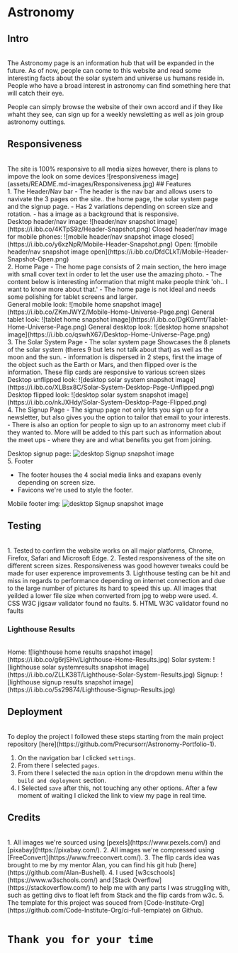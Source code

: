 # Astronomy
## Intro
<br>
The Astronomy page is an information hub that will be expanded in the future. As of now, people can come to this website and read some interesting facts about the solar system and universe us humans reside in. People who have a broad interest in astronomy can find something here that will catch their eye.

People can simply browse the website of their own accord and if they like whaht they see, can sign up for a weekly newsletting as well as join group astronomy outtings.
## Responsiveness
<br>
The site is 100% responsive to all media sizes however, there is plans to impove the look on some devices
![responsiveness image](assets/README.md-images/Responsiveness.jpg)
## Features
<br>
1. The Header/Nav bar
   - The header is the nav bar and allows users to navivate the 3 pages on the site.. the home page, the solar system page and the signup page.
   - Has 2 variations depending on screen size and rotation.
   - has a image as a background that is responsive.
<br>
Desktop header/nav image:
![header/nav snapshot image](https://i.ibb.co/4KTpS9z/Header-Snapshot.png)
Closed header/nav image for mobile phones:
![mobile header/nav snapshot image closed](https://i.ibb.co/y6xzNpR/Mobile-Header-Snapshot.png)
Open:
![mobile header/nav snapshot image open](https://i.ibb.co/DfdCLkT/Mobile-Header-Snapshot-Open.png)
<br>
2. Home Page
   - The home page consists of 2 main section, the hero image with small cover text in order to let the user use the amazing photo. 
   - The content below is interesting information that might make people think 'oh.. I want to know more about that.'
   - The home page is not ideal and needs some polishing for tablet screens and larger.
   <br>
General mobile look:
![mobile home snapshot image](https://i.ibb.co/ZKmJWYZ/Mobile-Home-Universe-Page.png)
General tablet look:
![tablet home snapshot image](https://i.ibb.co/DgKGnmt/Tablet-Home-Universe-Page.png)
General desktop look:
![desktop home snapshot image](https://i.ibb.co/qswhX67/Desktop-Home-Universe-Page.png)
<br>
3. The Solar System Page
   -  The solar system page Showcases the 8 planets of the solar system (theres 9 but lets not talk about that) as well as the moon and the sun. 
   -  information is dispersed in 2 steps, first the image of the object such as the Earth or Mars, and then flipped over is the information. These flip cards are responsive to various screen sizes
<br>
Desktop unflipped look:
![desktop solar system snapshot image](https://i.ibb.co/XLBsx8C/Solar-System-Desktop-Page-Unflipped.png)
Desktop flipped look:
![desktop solar system snapshot image](https://i.ibb.co/nkJXHdy/Solar-System-Desktop-Page-Flipped.png)
<br>
4. The Signup Page
   - The signup page not only lets you sign up for a newsletter, but also gives you the option to tailor that email to your interests.
   - There is also an option for people to sign up to an astronomy meet club if they wanted to. More will be added to this part such as information about the meet ups - where they are and what benefits you get from joining.

Desktop signup page:
![desktop Signup snapshot image](https://i.ibb.co/RN6NBp0/Desktop-Signup-Page.png)
<br>
5. Footer 
   - The footer houses the 4 social media links and exapans evenly depending on screen size.
   - Favicons we're used to style the footer.

Mobile footer img:
![desktop Signup snapshot image](https://i.ibb.co/DMrptwN/Mobile-Footer-img.png)

## Testing
<br>
1. Tested to confirm the website works on all major platforms, Chrome, Firefox, Safari and Microsoft Edge.
2. Tested responsiveness of the site on different screen sizes. Responsiveness was good however tweaks could be made for user experence improvements
3. Lighthouse testing can be hit and miss in regards to performance depending on internet connection and due to the large number of pictures its hard to speed this up. All images that yeilded a lower file size when converted from jpg to webp were used.
4. CSS W3C jigsaw validator found no faults.
5. HTML W3C validator found no faults

### Lighthouse Results
<br>
Home:
![lighthouse home results snapshot image](https://i.ibb.co/g6rjSHv/Lighthouse-Home-Results.jpg)
Solar system:
![lighthouse solar systemresults snapshot image](https://i.ibb.co/ZLLK38T/Lighthouse-Solar-System-Results.jpg)
Signup:
![lighthouse signup results snapshot image](https://i.ibb.co/5s29874/Lighthouse-Signup-Results.jpg)

## Deployment
<br>
To deploy the project I followed these steps starting from the main project repository [here](https://github.com/Precursorr/Astronomy-Portfolio-1).

 1. On the navigation bar I clicked `settings`.
 2. From there I selected `pages`.
 3. From there I selected the `main` option in the dropdown menu within the `build and deployment` section.
 4. I Selected `save` after this, not touching any other options. After a few moment of waiting I clicked the link to view my page in real time. 
 
## Credits
<br>
1. All images we're sourced using [pexels](https://www.pexels.com/) and [pixabay](https://pixabay.com/).
2. All images we're compressed using [FreeConvert](https://www.freeconvert.com/).
3. The flip cards idea was brought to me by my mentor Alan, you can find his git hub [here](https://github.com/Alan-Bushell).
4. I used [w3cschools](https://www.w3schools.com/) and [Stack Overflow](https://stackoverflow.com/) to help me with any parts I was struggling with, such as getting divs to float left from Stack and the flip cards from w3c.
5. The template for this project was souced from [Code-Institute-Org](https://github.com/Code-Institute-Org/ci-full-template) on Github. 

# `Thank you for your time` 
